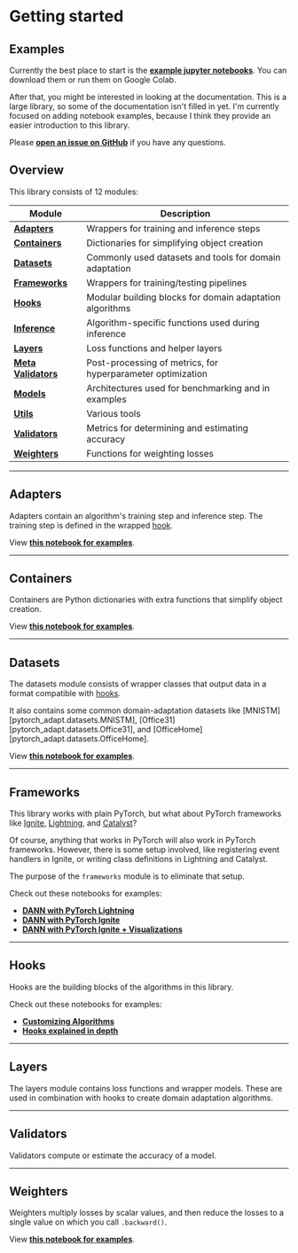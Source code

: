 # Getting started

## Examples

Currently the best place to start is the **[example jupyter notebooks](https://github.com/KevinMusgrave/pytorch-adapt/tree/main/examples)**. You can download them or run them on Google Colab.

After that, you might be interested in looking at the documentation. This is a large library, so some of the documentation isn't filled in yet. I'm currently focused on adding notebook examples, because I think they provide an easier introduction to this library.

Please **[open an issue on GitHub](https://github.com/KevinMusgrave/pytorch-adapt/issues)** if you have any questions.


## Overview
This library consists of 12 modules:

| Module | Description |
| --- | --- |
| [**Adapters**](docs/adapters/index.md) | Wrappers for training and inference steps
| [**Containers**](docs/containers/index.md) | Dictionaries for simplifying object creation
| [**Datasets**](docs/datasets/index.md) | Commonly used datasets and tools for domain adaptation
| [**Frameworks**](docs/frameworks/index.md) | Wrappers for training/testing pipelines
| [**Hooks**](docs/hooks/index.md) | Modular building blocks for domain adaptation algorithms
| [**Inference**](docs/inference/index.md) | Algorithm-specific functions used during inference
| [**Layers**](docs/layers/index.md) | Loss functions and helper layers
| [**Meta Validators**](docs/meta_validators/index.md) | Post-processing of metrics, for hyperparameter optimization
| [**Models**](docs/models/index.md) | Architectures used for benchmarking and in examples
| [**Utils**](docs/utils/index.md) | Various tools
| [**Validators**](docs/validators/index.md) | Metrics for determining and estimating accuracy
| [**Weighters**](docs/weighters/index.md) | Functions for weighting losses


---

## Adapters

Adapters contain an algorithm's training step and inference step. The training step is defined in the wrapped [hook](#hooks). 

View **[this notebook for examples](https://github.com/KevinMusgrave/pytorch-adapt/tree/main/examples/in_depth/Adapters.ipynb)**.

---

## Containers

Containers are Python dictionaries with extra functions that simplify object creation. 

View **[this notebook for examples](https://github.com/KevinMusgrave/pytorch-adapt/tree/main/examples/in_depth/Containers.ipynb)**.

---

## Datasets

The datasets module consists of wrapper classes that output data in a format compatible with [hooks](#hooks).

It also contains some common domain-adaptation datasets like [MNISTM][pytorch_adapt.datasets.MNISTM], [Office31][pytorch_adapt.datasets.Office31], and [OfficeHome][pytorch_adapt.datasets.OfficeHome].

View **[this notebook for examples](https://github.com/KevinMusgrave/pytorch-adapt/tree/main/examples/in_depth/Datasets.ipynb)**.

---

## Frameworks

This library works with plain PyTorch, but what about PyTorch frameworks like [Ignite](https://github.com/pytorch/ignite), [Lightning](https://github.com/PyTorchLightning/pytorch-lightning), and [Catalyst](https://github.com/catalyst-team/catalyst)?

Of course, anything that works in PyTorch will also work in PyTorch frameworks. However, there is some setup involved, like registering event handlers in Ignite, or writing class definitions in Lightning and Catalyst.

The purpose of the ```frameworks``` module is to eliminate that setup.

Check out these notebooks for examples:

- **[DANN with PyTorch Lightning](https://github.com/KevinMusgrave/pytorch-adapt/blob/main/examples/getting_started/DANNLightning.ipynb)**
- **[DANN with PyTorch Ignite](https://github.com/KevinMusgrave/pytorch-adapt/tree/main/examples/getting_started/DANNIgnite.ipynb)**
- **[DANN with PyTorch Ignite + Visualizations](https://github.com/KevinMusgrave/pytorch-adapt/tree/main/examples/getting_started/DANNIgniteWithViz.ipynb)**

---

## Hooks

Hooks are the building blocks of the algorithms in this library.

Check out these notebooks for examples:

- **[Customizing Algorithms](https://github.com/KevinMusgrave/pytorch-adapt/tree/main/examples/getting_started/CustomizingAlgorithms.ipynb)**
- **[Hooks explained in depth](https://github.com/KevinMusgrave/pytorch-adapt/tree/main/examples/in_depth/Hooks.ipynb)**

---

## Layers

The layers module contains loss functions and wrapper models. These are used in combination with hooks to create domain adaptation algorithms.

---

## Validators

Validators compute or estimate the accuracy of a model.

---

## Weighters

Weighters multiply losses by scalar values, and then reduce the losses to a single value on which you call ```.backward()```.

View **[this notebook for examples](https://github.com/KevinMusgrave/pytorch-adapt/tree/main/examples/in_depth/Weighters.ipynb)**.